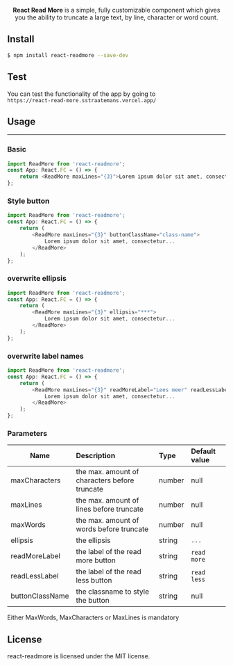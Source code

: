 <p align="center">
  <b>React Read More</b> is a simple, fully customizable component which gives you the ability to truncate a large text, by line, character or word count.
</p>

## Install

```bash
$ npm install react-readmore --save-dev
```

## Test

You can test the functionality of the app by going to  
`https://react-read-more.sstraatemans.vercel.app/`

## Usage

---

### Basic

```js
import ReadMore from 'react-readmore';
const App: React.FC = () => {
    return <ReadMore maxLines="{3}">Lorem ipsum dolor sit amet, consectetur...</ReadMore>;
};
```

### Style button

```js
import ReadMore from 'react-readmore';
const App: React.FC = () => {
    return (
        <ReadMore maxLines="{3}" buttonClassName="class-name">
            Lorem ipsum dolor sit amet, consectetur...
        </ReadMore>
    );
};
```

### overwrite ellipsis

```js
import ReadMore from 'react-readmore';
const App: React.FC = () => {
    return (
        <ReadMore maxLines="{3}" ellipsis="***">
            Lorem ipsum dolor sit amet, consectetur...
        </ReadMore>
    );
};
```

### overwrite label names

```js
import ReadMore from 'react-readmore';
const App: React.FC = () => {
    return (
        <ReadMore maxLines="{3}" readMoreLabel="Lees meer" readLessLabel="Lees minder">
            Lorem ipsum dolor sit amet, consectetur...
        </ReadMore>
    );
};
```

### Parameters

| Name            | Description                                   | Type   | Default value |
| --------------- | :-------------------------------------------- | :----- | :------------ |
| maxCharacters   | the max. amount of characters before truncate | number | null          |
| maxLines        | the max. amount of lines before truncate      | number | null          |
| maxWords        | the max. amount of words before truncate      | number | null          |
| ellipsis        | the ellipsis                                  | string | `...`         |
| readMoreLabel   | the label of the read more button             | string | `read more`   |
| readLessLabel   | the label of the read less button             | string | `read less`   |
| buttonClassName | the classname to style the button             | string | null          |

Either MaxWords, MaxCharacters or MaxLines is mandatory

## License

react-readmore is licensed under the MIT license.

